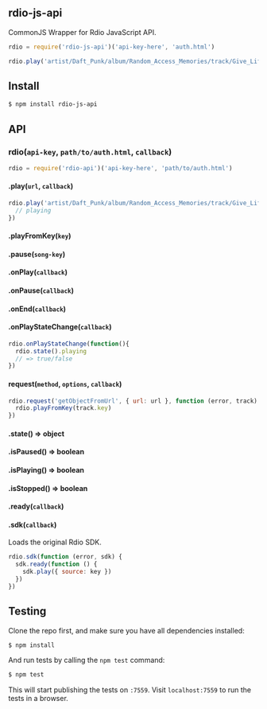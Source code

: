 ## rdio-js-api

CommonJS Wrapper for Rdio JavaScript API.

```js
rdio = require('rdio-js-api')('api-key-here', 'auth.html')

rdio.play('artist/Daft_Punk/album/Random_Access_Memories/track/Give_Life_Back_to_Music')
```

## Install

```bash
$ npm install rdio-js-api
```

## API

### rdio(`api-key`, `path/to/auth.html`, `callback`)

```js
rdio = require('rdio-api')('api-key-here', 'path/to/auth.html')
```

#### .play(`url`, `callback`)

```js
rdio.play('artist/Daft_Punk/album/Random_Access_Memories/track/Give_Life_Back_to_Music', function () {
  // playing
})
```

#### .playFromKey(`key`)
#### .pause(`song-key`)
#### .onPlay(`callback`)
#### .onPause(`callback`)
#### .onEnd(`callback`)

#### .onPlayStateChange(`callback`)

```js
rdio.onPlayStateChange(function(){
  rdio.state().playing
  // => true/false
})
```

#### request(`method`, `options`, `callback`)

```js
rdio.request('getObjectFromUrl', { url: url }, function (error, track) {
  rdio.playFromKey(track.key)
})
```

#### .state() => object
#### .isPaused() => boolean
#### .isPlaying() => boolean
#### .isStopped() => boolean
#### .ready(`callback`)
#### .sdk(`callback`)

Loads the original Rdio SDK.

```js
rdio.sdk(function (error, sdk) {
  sdk.ready(function () {
    sdk.play({ source: key })
  })
})
```

## Testing

Clone the repo first, and make sure you have all dependencies installed:

```bash
$ npm install
```

And run tests by calling the `npm test` command:

```bash
$ npm test
```

This will start publishing the tests on `:7559`. Visit `localhost:7559` to run the tests in a browser. 
